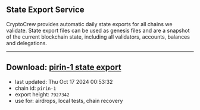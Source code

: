 ## State Export Service
CryptoCrew provides automatic daily state exports for all chains we validate. State export files can be used as genesis files and are a snapshot of the current blockchain state, including all validators, accounts, balances and delegations.

---
**Download: [pirin-1 state export](https://dl-eu2.ccvalidators.com/SERVICE/nolus/pirin-1_export_7927342.json)**
---

- last updated: Thu Oct 17 2024 00:53:32
- chain id: `pirin-1`
- export height: `7927342`
- use for: airdrops, local tests, chain recovery
